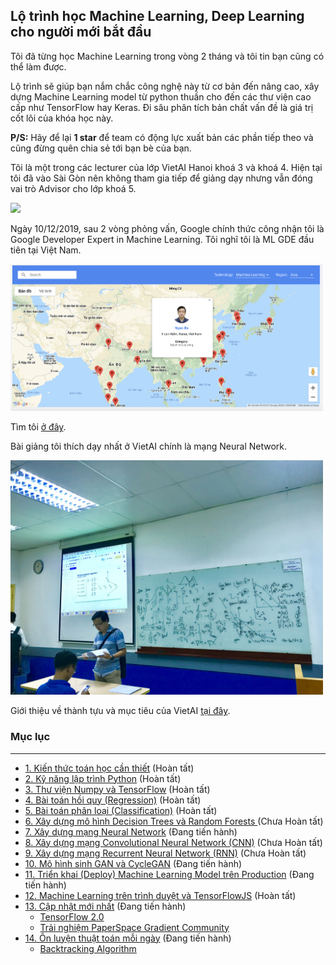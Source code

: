 ## Lộ trình học Machine Learning, Deep Learning cho người mới bắt đầu

Tôi đã từng học Machine Learning trong vòng 2 tháng và tôi tin bạn cũng có thể làm được. 

Lộ trình sẽ giúp bạn nắm chắc công nghệ này từ cơ bản đến nâng cao, xây dựng Machine Learning model từ python thuần cho đến các thư viện cao cấp như TensorFlow hay Keras. Đi sâu phân tích bản chất vấn đề là giá trị cốt lõi của khóa học này.

**P/S:** Hãy để lại **1 star** để team có động lực xuất bản các phần tiếp theo và cũng đừng quên chia sẻ tới bạn bè của bạn.

Tôi là một trong các lecturer của lớp VietAI Hanoi khoá 3 và khoá 4. Hiện tại tôi đã vào Sài Gòn nên không tham gia tiếp để giảng dạy nhưng vẫn đóng vai trò Advisor cho lớp khoá 5.

<img src="https://lh3.googleusercontent.com/-3AYBa7iTNTalWmPksUZ0ch5lvHtzDuHMWB6AwlGgiapYpoaQMWZAmQ3UBlMLPMHqQ2gL2AkGjC9IdSApJ1ebLXn0f4OhNx-kiybcmzgHcaLWTZLRA5RXE3SrjRFMwkt1j4UQ4K10JTBgpRgXEUYD4KQ3ySm2EowwNpXL8AV-iHEBQV1thJxIAxTr3Ft4vNlEkgWX5BdJUcqhMkfXHGowTNiUTTrn20B7WhjU8c5SZUvSTSqmv5C2Zy0oRBLoGRqE0kU_zILZq2yXePBQkPL-pLq0tY7nu7gwazELifDDJ1ipOMGrvsxWEt5gFIGMOJG257vMo2fqGezmCIvS7flH4eCKGTmhfUodJ7tdqz5U8cUl2n_z4sX_xvPdd_xt_THvkSJkZ6qOZUxM2xmF8pesmgIaaAKLWUsntvMiQyT-MLMdhb7DvMCa0z6oLxfL37af5HtkZ9XfIObK8PmNBk7TXyEUsYJN1md7RdORAIPPUuA3vsq-rXx4ELormM7S_fTBhZBNs1WZ235GuxqeEPfWNsAMeLTA20KebkdYm-YEwN0SVpJ6W9OG9_8Fc_n5v-x7bxWahikXtJYcdTxcAWDACvGxzU-qVLkL3Qeu3gn7pA0nQpmKfHUGeoy_vCGNCo2ljYp9CRdykXodh95pOd11nqLHVbbarHb4TEWbZOS1bF4qYqjJeNYav2QVGnuxKYM933iGRIq44vzkYx7auTISD7GX81jR0xhwOTiuOZCVMEa0BtC=w1165-h881-no" width=500>



Ngày 10/12/2019, sau 2 vòng phỏng vấn, Google chính thức công nhận tôi là Google Developer Expert in Machine Learning. Tôi nghĩ tôi là ML GDE đầu tiên tại Việt Nam.

<img src="./images/gde.png" width=500>

Tìm tôi [ở đây](https://developers.google.com/community/experts/directory).

Bài giảng tôi thích dạy nhất ở VietAI chính là mạng Neural Network.

<img src="./images/class.jpg" width=500>

Giới thiệu về thành tựu và mục tiêu của VietAI [tại đây](https://docs.google.com/presentation/d/1A_oDWZyC6NhYPeHNrWJbESxSPUT7f0Gg-PLfXDtVKus/edit?usp=sharing). 



### Mục lục
----
- <a href="https://github.com/bangoc123/learn-machine-learning-in-two-months/tree/master/math">1. Kiến thức toán học cần thiết</a> (Hoàn tất)
- <a href="https://github.com/bangoc123/learn-machine-learning-in-two-months/tree/master/python-tutorials">2. Kỹ năng lập trình Python</a> (Hoàn tất)
- <a href="https://github.com/bangoc123/learn-machine-learning-in-two-months/tree/master/numpy">3. Thư viện Numpy và TensorFlow</a> (Hoàn tất)
- <a href="https://github.com/bangoc123/learn-machine-learning-in-two-months/blob/master/models/linear-regression/">4. Bài toán hồi quy (Regression)</a> (Hoàn tất)
- <a href="https://github.com/bangoc123/learn-machine-learning-in-two-months/blob/master/models/logistic-regression">5. Bài toán phân loại (Classification)</a> (Hoàn tất)
- <a href="https://github.com/bangoc123/learn-machine-learning-in-two-months/blob/master/models/random-forests">6. Xây dựng mô hình Decision Trees và Random Forests </a> (Chưa Hoàn tất)
- <a href="https://github.com/bangoc123/learn-machine-learning-in-two-months/tree/master/models/nn">7. Xây dựng mạng Neural Network</a> (Đang tiến hành)
- <a href="https://github.com/bangoc123/learn-machine-learning-in-two-months/tree/master/models/cnn">8. Xây dựng mạng Convolutional Neural Network (CNN)</a> (Chưa Hoàn tất)
- <a href="https://github.com/bangoc123/learn-machine-learning-in-two-months/tree/master/models/rnn">9. Xây dựng mạng Recurrent Neural Network (RNN)</a> (Chưa Hoàn tất)
- <a href="https://github.com/bangoc123/learn-machine-learning-in-two-months/tree/master/gan">10. Mô hình sinh GAN và CycleGAN</a> (Đang tiến hành)
- <a href="https://github.com/bangoc123/learn-machine-learning-in-two-months/tree/master/deployment/distributed-tensorflow">11. Triển khai (Deploy) Machine Learning Model trên Production</a> (Đang tiến hành)
- <a href="https://github.com/bangoc123/learn-machine-learning-in-two-months/tree/master/deployment/tensorflow-browser">12. Machine Learning trên trình duyệt và TensorFlowJS</a> (Hoàn tất)
- <a href="https://github.com/bangoc123/learn-machine-learning-in-two-months/tree/master/tf2.0">13. Cập nhật mới nhất</a> (Đang tiến hành)
    - [TensorFlow 2.0](https://github.com/bangoc123/learn-machine-learning-in-two-months/tree/master/tf2.0)
    - [Trải nghiệm PaperSpace Gradient Community](https://github.com/bangoc123/learn-machine-learning-in-two-months/tree/master/articles/GradientPaperSpace.MD)
- <a href="https://github.com/bangoc123/learn-machine-learning-in-two-months/tree/master/algorithms">14. Ôn luyện thuật toán mỗi ngày</a> (Đang tiến hành)
    - [Backtracking Algorithm](./algorithms/graph/backtracking/backtracking.MD)